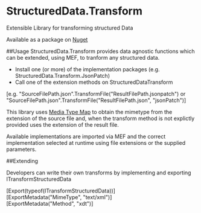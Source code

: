 # StructuredData.Transform
Extensible Library for transforming structured Data

Available as a package on [Nuget](https://www.nuget.org/packages/StructuredData.Transform/)

##Usage
  StructuredData.Transform provides data agnostic functions which can be extended, using MEF, to tranform any structured data.
  
* Install one (or more) of the implementation packages (e.g. StructuredData.Transform.JsonPatch)
* Call one of the extension methods on StructuredDataTransform

[e.g. "SourceFilePath.json".TransformFile("ResultFilePath.jsonpatch") or "SourceFilePath.json".TransformFile("ResultFilePath.json", "jsonPatch")]

This library uses [Media Type Map](https://www.nuget.org/packages/MediaTypeMap/) to obtain the mimetype from the extension of the source file and, when the transform method is not explictly provided uses the extension of the result file.

Available implementations are imported via MEF and the correct implementation selected at runtime using file extensions or the supplied parameters.

##Extending

Developers can write their own transforms by implementing and exporting ITransformStructuredData

 [Export(typeof(ITransformStructuredData))]  
 [ExportMetadata("MimeType", "text/xml")]  
 [ExportMetadata("Method", "xdt")]  
